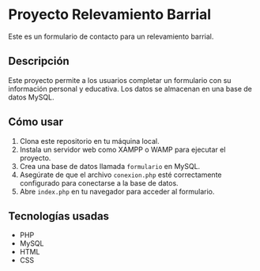 # Proyecto Relevamiento Barrial

Este es un formulario de contacto para un relevamiento barrial.

## Descripción

Este proyecto permite a los usuarios completar un formulario con su información personal y educativa. Los datos se almacenan en una base de datos MySQL.

## Cómo usar

1. Clona este repositorio en tu máquina local.
2. Instala un servidor web como XAMPP o WAMP para ejecutar el proyecto.
3. Crea una base de datos llamada `formulario` en MySQL.
4. Asegúrate de que el archivo `conexion.php` esté correctamente configurado para conectarse a la base de datos.
5. Abre `index.php` en tu navegador para acceder al formulario.

## Tecnologías usadas

- PHP
- MySQL
- HTML
- CSS
